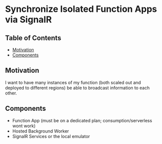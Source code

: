 # Synchronize Isolated Function Apps via SignalR

## Table of Contents <!-- omit in toc -->
- [Motivation](#motivation)
- [Components](#components)

## Motivation

I want to have many instances of my function (both scaled out and deployed to different regions) be able to broadcast information to each other.

## Components

- Function App (must be on a dedicated plan; consumption/serverless wont work)
- Hosted Background Worker
- SignalR Services or the local emulator
